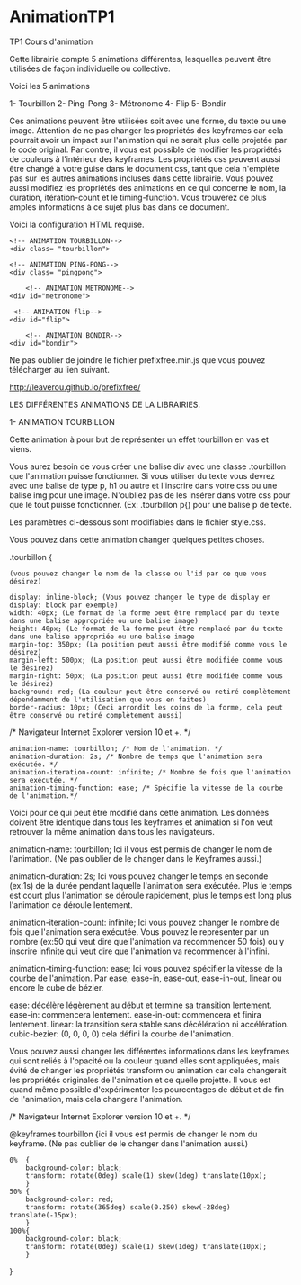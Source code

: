 AnimationTP1
============

TP1 Cours d'animation

Cette librairie compte 5 animations différentes, lesquelles peuvent être utilisées de façon individuelle ou collective.

Voici les 5 animations

1- Tourbillon
2- Ping-Pong
3- Métronome
4- Flip
5- Bondir


Ces animations peuvent être utilisées soit avec une forme, du texte ou une image. Attention de ne pas changer les propriétés
des keyframes car cela pourrait avoir un impact sur l'animation qui ne serait plus celle projetée par le code original. 
Par contre, il vous est possible de modifier les propriétés de couleurs à l'intérieur des keyframes. Les propriétés css peuvent
aussi être changé à votre guise dans le document css, tant que cela n'empiète pas sur les autres animations incluses dans cette 
librairie. Vous pouvez aussi modifiez les propriétés des animations en ce qui concerne le nom, la duration, itération-count et 
le timing-function. Vous trouverez de plus amples informations à ce sujet plus bas dans ce document.

Voici la configuration HTML requise.

<!doctype html>
<html>
<head>
<meta charset="utf-8">
<title>Animation</title>
<link rel="stylesheet" type="text/css" href="style.css">
<script type="text/javascript" src="prefixfree.min.js"></script>
</head>

<body>

	<!-- ANIMATION TOURBILLON-->
	<div class= "tourbillon">
</div>

    
    <!-- ANIMATION PING-PONG-->	
    <div class= "pingpong">
</div>
   
     
        <!-- ANIMATION METRONOME-->	
    <div id="metronome">
</div>
    
    
     <!-- ANIMATION flip-->	
    <div id="flip">
</div>
    
    
        <!-- ANIMATION BONDIR-->	
    <div id="bondir">
</div>   
    
</body>
</html>

Ne pas oublier de joindre le fichier prefixfree.min.js que vous pouvez télécharger au lien suivant.

http://leaverou.github.io/prefixfree/



LES DIFFÉRENTES ANIMATIONS DE LA LIBRAIRIES.


1- ANIMATION TOURBILLON

Cette animation à pour but de représenter un effet tourbillon en vas et viens.

Vous aurez besoin de vous créer une balise div avec une classe .tourbillon que l'animation puisse fonctionner.
Si vous utiliser du texte vous devrez avec une balise de type p, h1 ou autre et l'inscrire dans votre css ou une
balise img pour une image. N'oubliez pas de les insérer dans votre css pour que le tout puisse fonctionner.
(Ex: .tourbillon p{) pour une balise p de texte.

Les paramètres ci-dessous sont modifiables dans le fichier style.css.

Vous pouvez dans cette animation changer quelques petites choses.


.tourbillon { 

	(vous pouvez changer le nom de la classe ou l'id par ce que vous désirez)

	display: inline-block; (Vous pouvez changer le type de display en display: block par exemple)
	width: 40px; (Le format de la forme peut être remplacé par du texte dans une balise appropriée ou une balise image)
	height: 40px; (Le format de la forme peut être remplacé par du texte dans une balise appropriée ou une balise image
	margin-top: 350px; (La position peut aussi être modifié comme vous le désirez)
	margin-left: 500px; (La position peut aussi être modifiée comme vous le désirez)
	margin-right: 50px; (La position peut aussi être modifiée comme vous le désirez)
	background: red; (La couleur peut être conservé ou retiré complètement dépendamment de l'utilisation que vous en faites)
	border-radius: 10px; (Ceci arrondit les coins de la forme, cela peut être conservé ou retiré complètement aussi)


/* Navigateur Internet Explorer version 10 et +.  */

	animation-name: tourbillon; /* Nom de l'animation. */
	animation-duration: 2s; /* Nombre de temps que l'animation sera exécutée. */
	animation-iteration-count: infinite; /* Nombre de fois que l'animation sera exécutée. */
	animation-timing-function: ease; /* Spécifie la vitesse de la courbe de l'animation.*/


Voici pour ce qui peut être modifié dans cette animation. Les données doivent être 
identique dans tous les keyframes et animation si l'on veut retrouver la même animation dans  tous les navigateurs.

animation-name: tourbillon; 
Ici il vous est permis de changer le nom de l'animation. (Ne pas oublier de le changer dans le Keyframes aussi.)

animation-duration: 2s;
Ici vous pouvez changer le temps en seconde (ex:1s) de la durée pendant laquelle l'animation sera exécutée.
Plus le temps est court plus l'animation se déroule rapidement, plus le temps est long plus l'animation ce déroule lentement.


animation-iteration-count: infinite; 
Ici vous pouvez changer le nombre de fois que l'animation sera exécutée. Vous pouvez le représenter par un nombre (ex:50 qui veut
dire que l'animation va recommencer 50 fois) ou y inscrire infinite qui veut dire que l'animation va recommencer à l'infini.

animation-timing-function: ease; 
Ici vous pouvez spécifier la vitesse de la courbe de l'animation. Par ease, ease-in, ease-out, ease-in-out, linear ou encore le cube de
bézier.

ease: décélère légèrement au début et termine sa transition lentement.
ease-in: commencera lentement.
ease-in-out: commencera et finira lentement.
linear: la transition sera stable sans décélération ni accélération.
cubic-bezier: (0, 0, 0, 0) cela défini la courbe de l'animation.


Vous pouvez aussi changer les différentes informations dans les keyframes qui sont reliés à l'opacité ou la couleur quand elles
sont appliquées, mais évité de changer les propriétés transform ou animation car cela changerait les propriétés originales de l'animation
et ce quelle projette. Il vous est quand même possible d'expérimenter les pourcentages de début et de fin de l'animation, mais cela changera
l'animation.

/* Navigateur Internet Explorer version 10 et +.  */


@keyframes tourbillon {ici il vous est permis de changer le nom du keyframe. (Ne pas oublier de le changer dans l'animation aussi.)

	0%	{	
		background-color: black;
		transform: rotate(0deg) scale(1) skew(1deg) translate(10px);
		}
	50%	{
		background-color: red;
		transform: rotate(365deg) scale(0.250) skew(-28deg) translate(-15px); 
		}
	100%{
		background-color: black;
		transform: rotate(0deg) scale(1) skew(1deg) translate(10px);
		}
} 


